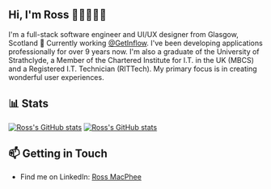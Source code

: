 ## Hi, I'm Ross 👋🏻👨🏻‍💻

I'm a full-stack software engineer and UI/UX designer from Glasgow, Scotland 🏴󠁧󠁢󠁳󠁣󠁴󠁿 Currently working [@GetInflow](https://github.com/GetInflow). I've been developing applications professionally for over 9 years now. I'm also a graduate of the University of Strathclyde, a Member of the Chartered Institute for I.T. in the UK (MBCS) and a Registered I.T. Technician (RITTech). My primary focus is in creating wonderful user experiences.

## 📊 Stats

[![Ross's GitHub stats](https://github-readme-stats.vercel.app/api?username=rossyman&show_icons=true&count_private=true&include_all_commits=true&border_color=30363d&theme=dark#gh-dark-mode-only)](https://github.com/rossyman#gh-dark-mode-only)
[![Ross's GitHub stats](https://github-readme-stats.vercel.app/api?username=rossyman&show_icons=true&count_private=true&include_all_commits=true&theme=default#gh-light-mode-only)](https://github.com/rossyman#gh-light-mode-only)

## 📫 Getting in Touch
- Find me on LinkedIn: [Ross MacPhee](https://www.linkedin.com/in/ross-macphee/)
